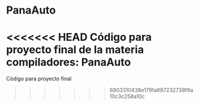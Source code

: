 # PanaAuto
<<<<<<< HEAD
Código para proyecto final de la materia compiladores: PanaAuto
=======
Código para proyecto final
>>>>>>> 6903310438e179fa887232738f9a10c3c258a10c
